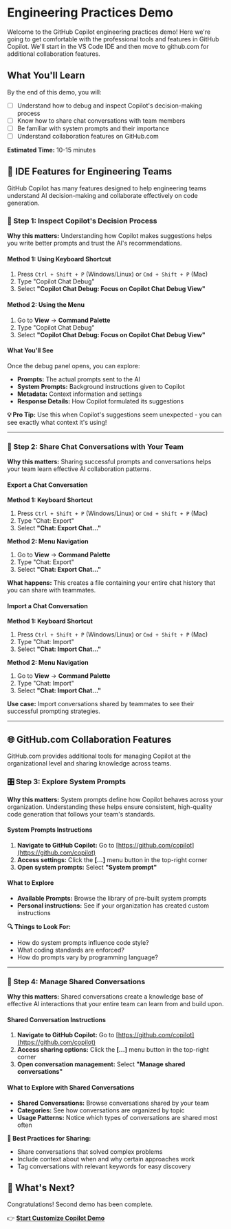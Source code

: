 # Engineering Practices Demo

Welcome to the GitHub Copilot engineering practices demo! Here we're going to get comfortable with the professional tools and features in GitHub Copilot. We'll start in the VS Code IDE and then move to github.com for additional collaboration features.

## What You'll Learn
By the end of this demo, you will:
- [ ] Understand how to debug and inspect Copilot's decision-making process
- [ ] Know how to share chat conversations with team members
- [ ] Be familiar with system prompts and their importance
- [ ] Understand collaboration features on GitHub.com

**Estimated Time:** 10-15 minutes

## 🔧 IDE Features for Engineering Teams

GitHub Copilot has many features designed to help engineering teams understand AI decision-making and collaborate effectively on code generation.

### 🐛 Step 1: Inspect Copilot's Decision Process

**Why this matters:** Understanding how Copilot makes suggestions helps you write better prompts and trust the AI's recommendations.

#### Method 1: Using Keyboard Shortcut
1. Press `Ctrl + Shift + P` (Windows/Linux) or `Cmd + Shift + P` (Mac)
2. Type "Copilot Chat Debug"
3. Select **"Copilot Chat Debug: Focus on Copilot Chat Debug View"**

#### Method 2: Using the Menu
1. Go to **View** → **Command Palette**
2. Type "Copilot Chat Debug"
3. Select **"Copilot Chat Debug: Focus on Copilot Chat Debug View"**

#### What You'll See
Once the debug panel opens, you can explore:
- **Prompts:** The actual prompts sent to the AI
- **System Prompts:** Background instructions given to Copilot
- **Metadata:** Context information and settings
- **Response Details:** How Copilot formulated its suggestions

**💡 Pro Tip:** Use this when Copilot's suggestions seem unexpected - you can see exactly what context it's using!

---

### 💬 Step 2: Share Chat Conversations with Your Team

**Why this matters:** Sharing successful prompts and conversations helps your team learn effective AI collaboration patterns.

#### Export a Chat Conversation

**Method 1: Keyboard Shortcut**
1. Press `Ctrl + Shift + P` (Windows/Linux) or `Cmd + Shift + P` (Mac)
2. Type "Chat: Export"
3. Select **"Chat: Export Chat..."**

**Method 2: Menu Navigation**
1. Go to **View** → **Command Palette**
2. Type "Chat: Export"
3. Select **"Chat: Export Chat..."**

**What happens:** This creates a file containing your entire chat history that you can share with teammates.

#### Import a Chat Conversation

**Method 1: Keyboard Shortcut**
1. Press `Ctrl + Shift + P` (Windows/Linux) or `Cmd + Shift + P` (Mac)
2. Type "Chat: Import"
3. Select **"Chat: Import Chat..."**

**Method 2: Menu Navigation**
1. Go to **View** → **Command Palette**
2. Type "Chat: Import"
3. Select **"Chat: Import Chat..."**

**Use case:** Import conversations shared by teammates to see their successful prompting strategies.

---

## 🌐 GitHub.com Collaboration Features

GitHub.com provides additional tools for managing Copilot at the organizational level and sharing knowledge across teams.

### 🎛️ Step 3: Explore System Prompts

**Why this matters:** System prompts define how Copilot behaves across your organization. Understanding these helps ensure consistent, high-quality code generation that follows your team's standards.

#### System Prompts Instructions
1. **Navigate to GitHub Copilot:** Go to [https://github.com/copilot](https://github.com/copilot)
2. **Access settings:** Click the **[...]** menu button in the top-right corner
3. **Open system prompts:** Select **"System prompt"**

#### What to Explore
- **Available Prompts:** Browse the library of pre-built system prompts
- **Personal instructions:** See if your organization has created custom instructions

**🔍 Things to Look For:**
- How do system prompts influence code style?
- What coding standards are enforced?
- How do prompts vary by programming language?

---

### 🤝 Step 4: Manage Shared Conversations

**Why this matters:** Shared conversations create a knowledge base of effective AI interactions that your entire team can learn from and build upon.

#### Shared Conversation Instructions
1. **Navigate to GitHub Copilot:** Go to [https://github.com/copilot](https://github.com/copilot)
2. **Access sharing options:** Click the **[...]** menu button in the top-right corner
3. **Open conversation management:** Select **"Manage shared conversations"**

#### What to Explore with Shared Conversations
- **Shared Conversations:** Browse conversations shared by your team
- **Categories:** See how conversations are organized by topic
- **Usage Patterns:** Notice which types of conversations are shared most often

**💼 Best Practices for Sharing:**
- Share conversations that solved complex problems
- Include context about when and why certain approaches work
- Tag conversations with relevant keywords for easy discovery

## 🚀 What's Next?

Congratulations! Second demo has been complete.

👉 **[Start Customize Copilot Demo](./customize-copilot.md)**
